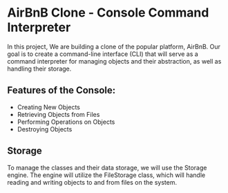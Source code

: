 # AirBnB Clone - Console Command Interpreter

In this project, We are building a clone of the popular platform, AirBnB. Our goal is to create a command-line interface (CLI) that will serve as a command interpreter for managing objects and their abstraction, as well as handling their storage.

## Features of the Console:
* Creating New Objects
* Retrieving Objects from Files
* Performing Operations on Objects
* Destroying Objects

## Storage
To manage the classes and their data storage, we will use the Storage engine. The engine will utilize the FileStorage class, which will handle reading and writing objects to and from files on the system.
